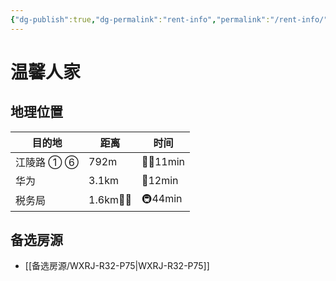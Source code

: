 ```yaml
---
{"dg-publish":true,"dg-permalink":"rent-info","permalink":"/rent-info/"}
---
```



# 温馨人家

## 地理位置

| 目的地     | 距离       | 时间       |
| ---------- | ---------- | ---------- |
| 江陵路 ① ⑥ | 792m       | 🚶‍♂️11min |
| 华为       | 3.1km      | 🛵12min    |
| 税务局     | 1.6km🚶‍♂️ | 🚇44min    |

## 备选房源

- [[备选房源/WXRJ-R32-P75\|WXRJ-R32-P75]]

